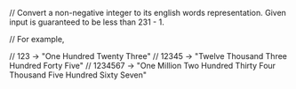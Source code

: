 // Convert a non-negative integer to its english words representation. Given input is guaranteed to be less than 231 - 1.

// For example,

// 123 -> "One Hundred Twenty Three"
// 12345 -> "Twelve Thousand Three Hundred Forty Five"
// 1234567 -> "One Million Two Hundred Thirty Four Thousand Five Hundred Sixty Seven"
